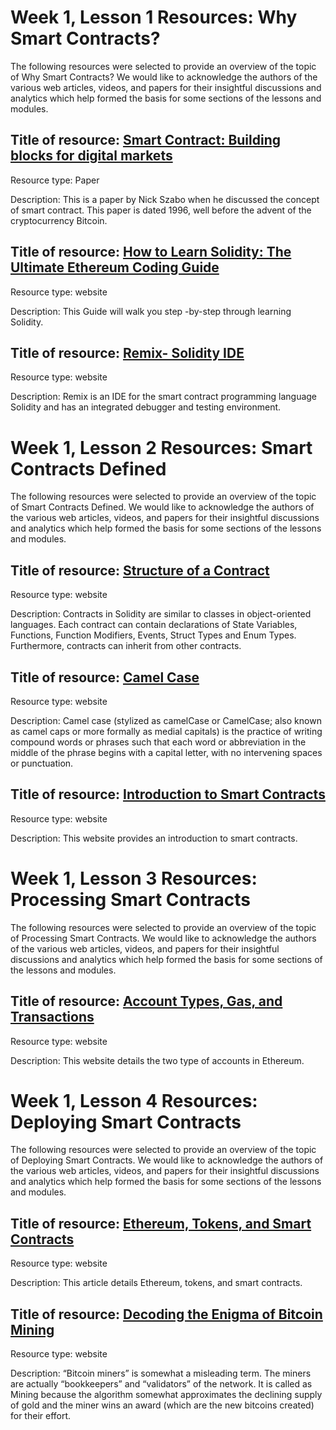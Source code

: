 # Week 1, Lesson 1 Resources: Why Smart Contracts?
The following resources were selected to provide an overview of the topic of Why Smart Contracts? We would like to acknowledge the authors of the various web articles, videos, and papers for their insightful discussions and analytics which help formed the basis for some sections of the lessons and modules.

## Title of resource: [Smart Contract: Building blocks for digital markets](https://www.fon.hum.uva.nl/rob/Courses/InformationInSpeech/CDROM/Literature/LOTwinterschool2006/szabo.best.vwh.net/smart_contracts_2.html)

Resource type: Paper

Description: This is a paper by Nick Szabo when he discussed the concept of smart contract. This paper is dated 1996, well before the advent of the cryptocurrency Bitcoin.

## Title of resource: [How to Learn Solidity: The Ultimate Ethereum Coding Guide](https://blockgeeks.com/guides/solidity/)

Resource type: website

Description: This Guide will walk you step -by-step through learning Solidity.

## Title of resource: [Remix- Solidity IDE](https://remix-ide.readthedocs.io/en/latest/)

Resource type: website

Description: Remix is an IDE for the smart contract programming language Solidity and has an integrated debugger and testing environment.

# Week 1, Lesson 2 Resources: Smart Contracts Defined
The following resources were selected to provide an overview of the topic of Smart Contracts Defined. We would like to acknowledge the authors of the various web articles, videos, and papers for their insightful discussions and analytics which help formed the basis for some sections of the lessons and modules.

## Title of resource: [Structure of a Contract](https://docs.soliditylang.org/en/develop/structure-of-a-contract.html)

Resource type: website

Description: Contracts in Solidity are similar to classes in object-oriented languages. Each contract can contain declarations of State Variables, Functions, Function Modifiers, Events, Struct Types and Enum Types. Furthermore, contracts can inherit from other contracts.

## Title of resource: [Camel Case](https://en.wikipedia.org/wiki/Camel_case)

Resource type: website

Description:  Camel case (stylized as camelCase or CamelCase; also known as camel caps or more formally as medial capitals) is the practice of writing compound words or phrases such that each word or abbreviation in the middle of the phrase begins with a capital letter, with no intervening spaces or punctuation.

## Title of resource: [Introduction to Smart Contracts](https://docs.soliditylang.org/en/develop/introduction-to-smart-contracts.html)

Resource type: website

Description: This website provides an introduction to smart contracts. 

# Week 1, Lesson 3 Resources: Processing Smart Contracts
The following resources were selected to provide an overview of the topic of Processing Smart Contracts. We would like to acknowledge the authors of the various web articles, videos, and papers for their insightful discussions and analytics which help formed the basis for some sections of the lessons and modules.

## Title of resource: [Account Types, Gas, and Transactions](https://ethdocs.org/en/latest/contracts-and-transactions/account-types-gas-and-transactions.html)

Resource type: website

Description: This website details the two type of accounts in Ethereum.   

# Week 1, Lesson 4 Resources: Deploying Smart Contracts
The following resources were selected to provide an overview of the topic of Deploying Smart Contracts. We would like to acknowledge the authors of the various web articles, videos, and papers for their insightful discussions and analytics which help formed the basis for some sections of the lessons and modules.  

## Title of resource: [Ethereum, Tokens, and Smart Contracts](https://k3no.medium.com/ethereum-tokens-smart-contracts-80f639f5c46b)

Resource type: website

Description: This article details Ethereum, tokens, and smart contracts.

## Title of resource: [Decoding the Enigma of Bitcoin Mining](https://medium.com/all-things-ledger/decoding-the-enigma-of-bitcoin-mining-f8b2697bc4e2)

Resource type: website

Description: “Bitcoin miners” is somewhat a misleading term. The miners are actually “bookkeepers” and “validators” of the network. It is called as Mining because the algorithm somewhat approximates the declining supply of gold and the miner wins an award (which are the new bitcoins created) for their effort.

